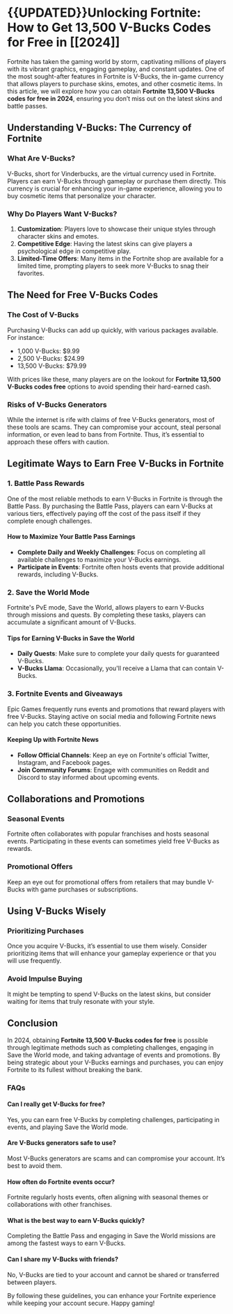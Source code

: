 # {{UPDATED}}Unlocking Fortnite: How to Get 13,500 V-Bucks Codes for Free in [[2024]]

Fortnite has taken the gaming world by storm, captivating millions of players with its vibrant graphics, engaging gameplay, and constant updates. One of the most sought-after features in Fortnite is V-Bucks, the in-game currency that allows players to purchase skins, emotes, and other cosmetic items. In this article, we will explore how you can obtain **Fortnite 13,500 V-Bucks codes for free in 2024**, ensuring you don’t miss out on the latest skins and battle passes.

## Understanding V-Bucks: The Currency of Fortnite

### What Are V-Bucks?

V-Bucks, short for Vinderbucks, are the virtual currency used in Fortnite. Players can earn V-Bucks through gameplay or purchase them directly. This currency is crucial for enhancing your in-game experience, allowing you to buy cosmetic items that personalize your character.

### Why Do Players Want V-Bucks?

1. **Customization**: Players love to showcase their unique styles through character skins and emotes.
2. **Competitive Edge**: Having the latest skins can give players a psychological edge in competitive play.
3. **Limited-Time Offers**: Many items in the Fortnite shop are available for a limited time, prompting players to seek more V-Bucks to snag their favorites.

## The Need for Free V-Bucks Codes

### The Cost of V-Bucks

Purchasing V-Bucks can add up quickly, with various packages available. For instance:

- 1,000 V-Bucks: $9.99
- 2,500 V-Bucks: $24.99
- 13,500 V-Bucks: $79.99

With prices like these, many players are on the lookout for **Fortnite 13,500 V-Bucks codes free** options to avoid spending their hard-earned cash.

### Risks of V-Bucks Generators

While the internet is rife with claims of free V-Bucks generators, most of these tools are scams. They can compromise your account, steal personal information, or even lead to bans from Fortnite. Thus, it’s essential to approach these offers with caution.

## Legitimate Ways to Earn Free V-Bucks in Fortnite

### 1. Battle Pass Rewards

One of the most reliable methods to earn V-Bucks in Fortnite is through the Battle Pass. By purchasing the Battle Pass, players can earn V-Bucks at various tiers, effectively paying off the cost of the pass itself if they complete enough challenges.

#### How to Maximize Your Battle Pass Earnings

- **Complete Daily and Weekly Challenges**: Focus on completing all available challenges to maximize your V-Bucks earnings.
- **Participate in Events**: Fortnite often hosts events that provide additional rewards, including V-Bucks.

### 2. Save the World Mode

Fortnite's PvE mode, Save the World, allows players to earn V-Bucks through missions and quests. By completing these tasks, players can accumulate a significant amount of V-Bucks.

#### Tips for Earning V-Bucks in Save the World

- **Daily Quests**: Make sure to complete your daily quests for guaranteed V-Bucks.
- **V-Bucks Llama**: Occasionally, you'll receive a Llama that can contain V-Bucks.

### 3. Fortnite Events and Giveaways

Epic Games frequently runs events and promotions that reward players with free V-Bucks. Staying active on social media and following Fortnite news can help you catch these opportunities.

#### Keeping Up with Fortnite News

- **Follow Official Channels**: Keep an eye on Fortnite's official Twitter, Instagram, and Facebook pages.
- **Join Community Forums**: Engage with communities on Reddit and Discord to stay informed about upcoming events.

## Collaborations and Promotions

### Seasonal Events

Fortnite often collaborates with popular franchises and hosts seasonal events. Participating in these events can sometimes yield free V-Bucks as rewards.

### Promotional Offers

Keep an eye out for promotional offers from retailers that may bundle V-Bucks with game purchases or subscriptions.

## Using V-Bucks Wisely

### Prioritizing Purchases

Once you acquire V-Bucks, it’s essential to use them wisely. Consider prioritizing items that will enhance your gameplay experience or that you will use frequently.

### Avoid Impulse Buying

It might be tempting to spend V-Bucks on the latest skins, but consider waiting for items that truly resonate with your style.

## Conclusion

In 2024, obtaining **Fortnite 13,500 V-Bucks codes for free** is possible through legitimate methods such as completing challenges, engaging in Save the World mode, and taking advantage of events and promotions. By being strategic about your V-Bucks earnings and purchases, you can enjoy Fortnite to its fullest without breaking the bank.

### FAQs

#### Can I really get V-Bucks for free?

Yes, you can earn free V-Bucks by completing challenges, participating in events, and playing Save the World mode.

#### Are V-Bucks generators safe to use?

Most V-Bucks generators are scams and can compromise your account. It’s best to avoid them.

#### How often do Fortnite events occur?

Fortnite regularly hosts events, often aligning with seasonal themes or collaborations with other franchises.

#### What is the best way to earn V-Bucks quickly?

Completing the Battle Pass and engaging in Save the World missions are among the fastest ways to earn V-Bucks.

#### Can I share my V-Bucks with friends?

No, V-Bucks are tied to your account and cannot be shared or transferred between players.

By following these guidelines, you can enhance your Fortnite experience while keeping your account secure. Happy gaming!
